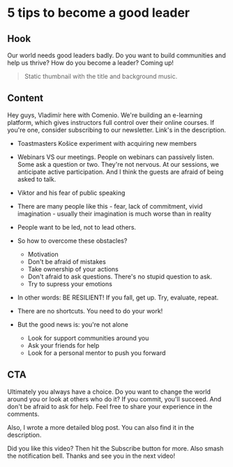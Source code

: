# 5 tips to become a good leader

## Hook
Our world needs good leaders badly. Do you want to build communities and help us thrive? How do you become a leader? Coming up!

> Static thumbnail with the title and background music.

## Content
Hey guys, Vladimír here with Comenio. We're building an e-learning platform, which gives instructors full control over their online courses. If you're one, consider subscribing to our newsletter. Link's in the description.

- Toastmasters Košice experiment with acquiring new members
- Webinars VS our meetings. People on webinars can passively listen. Some ask a question or two. They're not nervous. At our sessions, we anticipate active participation. And I think the guests are afraid of being asked to talk.
- Viktor and his fear of public speaking
- There are many people like this - fear, lack of commitment, vivid imagination - usually their imagination is much worse than in reality
- People want to be led, not to lead others.
- So how to overcome these obstacles?
  - Motivation
  - Don't be afraid of mistakes
  - Take ownership of your actions
  - Don't afraid to ask questions. There's no stupid question to ask.
  - Try to supress your emotions

- In other words: BE RESILIENT! If you fall, get up. Try, evaluate, repeat.
- There are no shortcuts. You need to do your work!
- But the good news is: you're not alone
  - Look for support communities around you
  - Ask your friends for help
  - Look for a personal mentor to push you forward

## CTA
Ultimately you always have a choice. Do you want to change the world around you or look at others who do it? If you commit, you'll succeed. And don't be afraid to ask for help. Feel free to share your experience in the comments.

Also, I wrote a more detailed blog post. You can also find it in the description.

Did you like this video? Then hit the Subscribe button for more. Also smash the notification bell. Thanks and see you in the next video!
